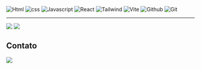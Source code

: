 <span>
 <img src="https://img.shields.io/badge/HTML5-E34F26?style=for-the-badge&logo=html5&logoColor=white" alt="Html" title="html">
 <img src="https://img.shields.io/badge/CSS3-1572B6?style=for-the-badge&logo=css3&logoColor=white" alt="css" title="css">
 <img src="https://img.shields.io/badge/JavaScript-323330?style=for-the-badge&logo=javascript&logoColor=F7DF1E" alt="Javascript" title="Javascript">
 <img src="https://img.shields.io/badge/React-20232A?style=for-the-badge&logo=react&logoColor=61DAFB" alt="React">
 <img src="https://img.shields.io/badge/Tailwind_CSS-38B2AC?style=for-the-badge&logo=tailwind-css&logoColor=white" alt="Tailwind"/>
 <img src="https://img.shields.io/badge/Vite-B73BFE?style=for-the-badge&logo=vite&logoColor=FFD62E" alt="Vite"/>
 <img src="https://img.shields.io/badge/GitHub-100000?style=for-the-badge&logo=github&logoColor=white" alt="Github">
 <img src="https://img.shields.io/badge/GIT-E44C30?style=for-the-badge&logo=git&logoColor=white" alt="Git">
</span>

----
<img src="https://github-readme-stats.vercel.app/api?username=SamuelAlmeidaS&show_icons=true&theme=radical">
<img src="https://github-readme-stats.vercel.app/api/top-langs/?username=SamuelAlmeidaS&layout=radical">


## Contato
<a href="https://www.linkedin.com/in/samuel-almeida-60071124b/"><img src="https://img.shields.io/badge/LinkedIn-0077B5?style=for-the-badge&logo=linkedin&logoColor=white"></a>

